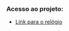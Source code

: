 ### Acesso ao projeto:

* <a href="https://jeanmoissa.github.io/js_json_selecao_estado/"/>Link para o relógio</a>
